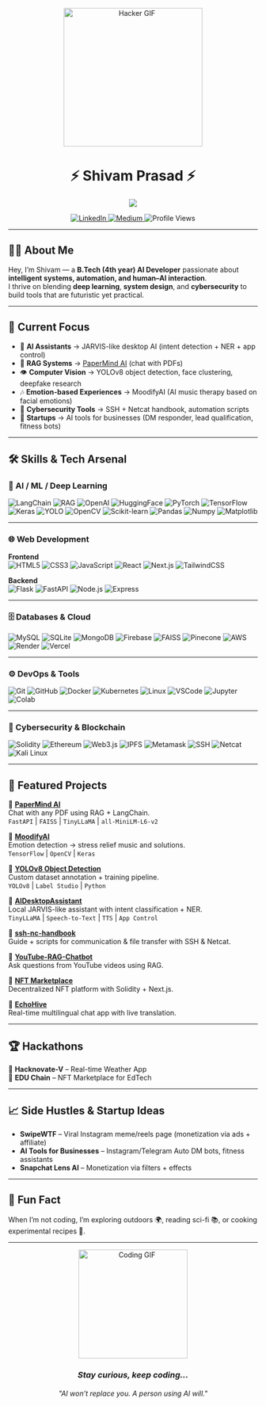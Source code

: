 <p align="center">
  <img src="https://media.giphy.com/media/HEPwfdu6T6svpPE1eN/giphy.gif" width="280" alt="Hacker GIF"/>
</p>

<h1 align="center">⚡ Shivam Prasad ⚡</h1>

<p align="center">
  <img src="https://readme-typing-svg.herokuapp.com?font=Fira+Code&size=22&duration=2800&pause=1000&color=00FF00&center=true&vCenter=true&width=650&lines=Welcome+to+my+Neural+Hub...;AI+Developer+%7C+Automation+Architect+%7C+Engineer;Boot+Sequence+Complete...;System+Status:+ONLINE"/>
</p>

<p align="center">
  <a href="https://www.linkedin.com/in/shivam-prasad1001/">
    <img src="https://img.shields.io/badge/LinkedIn-0077B5?style=flat-square&logo=linkedin&logoColor=white" alt="LinkedIn"/>
  </a>
  <a href="https://medium.com/@shivamprasad1001">
    <img src="https://img.shields.io/badge/Medium-12100E?style=flat-square&logo=medium&logoColor=white" alt="Medium"/>
  </a>
  <img src="https://komarev.com/ghpvc/?username=shivamprasad1001&style=flat-square&color=brightgreen" alt="Profile Views"/>
</p>

---

## 🧑‍💻 About Me  

Hey, I’m Shivam — a **B.Tech (4th year) AI Developer** passionate about **intelligent systems, automation, and human–AI interaction**.  
I thrive on blending **deep learning**, **system design**, and **cybersecurity** to build tools that are futuristic yet practical.  

---

## 🔭 Current Focus  

- 🤖 **AI Assistants** → JARVIS-like desktop AI (intent detection + NER + app control)  
- 📄 **RAG Systems** → [PaperMind AI](https://github.com/shivamprasad1001/papermind-ai) (chat with PDFs)  
- 👁️ **Computer Vision** → YOLOv8 object detection, face clustering, deepfake research  
- 🎶 **Emotion-based Experiences** → MoodifyAI (AI music therapy based on facial emotions)  
- 📡 **Cybersecurity Tools** → SSH + Netcat handbook, automation scripts  
- 🚀 **Startups** → AI tools for businesses (DM responder, lead qualification, fitness bots)  

---
## 🛠️ Skills & Tech Arsenal  

### 🤖 AI / ML / Deep Learning  
![LangChain](https://img.shields.io/badge/LangChain-0A192F?style=for-the-badge&logoColor=white)
![RAG](https://img.shields.io/badge/RAG-FF6F00?style=for-the-badge&logoColor=white)
![OpenAI](https://img.shields.io/badge/OpenAI-412991?style=for-the-badge&logo=openai&logoColor=white)
![HuggingFace](https://img.shields.io/badge/HuggingFace-FFD54F?style=for-the-badge&logo=huggingface&logoColor=black)
![PyTorch](https://img.shields.io/badge/PyTorch-EE4C2C?style=for-the-badge&logo=pytorch&logoColor=white)
![TensorFlow](https://img.shields.io/badge/TensorFlow-FF6F00?style=for-the-badge&logo=tensorflow&logoColor=white)
![Keras](https://img.shields.io/badge/Keras-D00000?style=for-the-badge&logo=keras&logoColor=white)
![YOLO](https://img.shields.io/badge/YOLOv8-00FFFF?style=for-the-badge&logoColor=black)
![OpenCV](https://img.shields.io/badge/OpenCV-5C3EE8?style=for-the-badge&logo=opencv&logoColor=white)
![Scikit-learn](https://img.shields.io/badge/ScikitLearn-F7931E?style=for-the-badge&logo=scikit-learn&logoColor=white)
![Pandas](https://img.shields.io/badge/Pandas-150458?style=for-the-badge&logo=pandas&logoColor=white)
![Numpy](https://img.shields.io/badge/Numpy-013243?style=for-the-badge&logo=numpy&logoColor=white)
![Matplotlib](https://img.shields.io/badge/Matplotlib-11557C?style=for-the-badge&logoColor=white)

---

### 🌐 Web Development  
**Frontend**  
![HTML5](https://img.shields.io/badge/HTML5-E34F26?style=for-the-badge&logo=html5&logoColor=white)
![CSS3](https://img.shields.io/badge/CSS3-1572B6?style=for-the-badge&logo=css3&logoColor=white)
![JavaScript](https://img.shields.io/badge/JavaScript-F7DF1E?style=for-the-badge&logo=javascript&logoColor=black)
![React](https://img.shields.io/badge/React-61DAFB?style=for-the-badge&logo=react&logoColor=black)
![Next.js](https://img.shields.io/badge/Next.js-000000?style=for-the-badge&logo=nextdotjs&logoColor=white)
![TailwindCSS](https://img.shields.io/badge/Tailwind_CSS-38B2AC?style=for-the-badge&logo=tailwind-css&logoColor=white)

**Backend**  
![Flask](https://img.shields.io/badge/Flask-000000?style=for-the-badge&logo=flask&logoColor=white)
![FastAPI](https://img.shields.io/badge/FastAPI-009688?style=for-the-badge&logo=fastapi&logoColor=white)
![Node.js](https://img.shields.io/badge/Node.js-339933?style=for-the-badge&logo=nodedotjs&logoColor=white)
![Express](https://img.shields.io/badge/Express-000000?style=for-the-badge&logo=express&logoColor=white)

---

### 🗄️ Databases & Cloud  
![MySQL](https://img.shields.io/badge/MySQL-4479A1?style=for-the-badge&logo=mysql&logoColor=white)
![SQLite](https://img.shields.io/badge/SQLite-07405E?style=for-the-badge&logo=sqlite&logoColor=white)
![MongoDB](https://img.shields.io/badge/MongoDB-47A248?style=for-the-badge&logo=mongodb&logoColor=white)
![Firebase](https://img.shields.io/badge/Firebase-FFCA28?style=for-the-badge&logo=firebase&logoColor=black)
![FAISS](https://img.shields.io/badge/FAISS-CC0000?style=for-the-badge&logoColor=white)
![Pinecone](https://img.shields.io/badge/Pinecone-025E8C?style=for-the-badge&logoColor=white)
![AWS](https://img.shields.io/badge/AWS-FF9900?style=for-the-badge&logo=amazonaws&logoColor=black)
![Render](https://img.shields.io/badge/Render-46E3B7?style=for-the-badge&logo=render&logoColor=black)
![Vercel](https://img.shields.io/badge/Vercel-000000?style=for-the-badge&logo=vercel&logoColor=white)

---

### ⚙️ DevOps & Tools  
![Git](https://img.shields.io/badge/Git-F05032?style=for-the-badge&logo=git&logoColor=white)
![GitHub](https://img.shields.io/badge/GitHub-181717?style=for-the-badge&logo=github&logoColor=white)
![Docker](https://img.shields.io/badge/Docker-2496ED?style=for-the-badge&logo=docker&logoColor=white)
![Kubernetes](https://img.shields.io/badge/Kubernetes-326CE5?style=for-the-badge&logo=kubernetes&logoColor=white)
![Linux](https://img.shields.io/badge/Linux-FCC624?style=for-the-badge&logo=linux&logoColor=black)
![VSCode](https://img.shields.io/badge/VSCode-0078D4?style=for-the-badge&logo=visual-studio-code&logoColor=white)
![Jupyter](https://img.shields.io/badge/Jupyter-F37626?style=for-the-badge&logo=jupyter&logoColor=white)
![Colab](https://img.shields.io/badge/Google_Colab-F9AB00?style=for-the-badge&logo=googlecolab&logoColor=white)

---

### 🔐 Cybersecurity & Blockchain  
![Solidity](https://img.shields.io/badge/Solidity-363636?style=for-the-badge&logo=solidity&logoColor=white)
![Ethereum](https://img.shields.io/badge/Ethereum-3C3C3D?style=for-the-badge&logo=ethereum&logoColor=white)
![Web3.js](https://img.shields.io/badge/Web3.js-F16822?style=for-the-badge&logo=web3.js&logoColor=white)
![IPFS](https://img.shields.io/badge/IPFS-65C2CB?style=for-the-badge&logo=ipfs&logoColor=black)
![Metamask](https://img.shields.io/badge/Metamask-E2761B?style=for-the-badge&logo=metamask&logoColor=white)
![SSH](https://img.shields.io/badge/SSH-2E2E2E?style=for-the-badge&logoColor=white)
![Netcat](https://img.shields.io/badge/Netcat-000000?style=for-the-badge&logoColor=white)
![Kali Linux](https://img.shields.io/badge/Kali_Linux-557C94?style=for-the-badge&logo=kali-linux&logoColor=white)

---

## 🚀 Featured Projects  

🔹 **[PaperMind AI](https://github.com/shivamprasad1001/papermind-ai)**  
Chat with any PDF using RAG + LangChain.  
`FastAPI` | `FAISS` | `TinyLLaMA` | `all-MiniLM-L6-v2`  

🔹 **[MoodifyAI](https://github.com/shivamprasad1001/MoodifyAI)**  
Emotion detection → stress relief music and solutions.  
`TensorFlow` | `OpenCV` | `Keras`  

🔹 **[YOLOv8 Object Detection](https://github.com/shivamprasad1001/YOLO-Object-Detection)**  
Custom dataset annotation + training pipeline.  
`YOLOv8` | `Label Studio` | `Python`  

🔹 **[AIDesktopAssistant](https://github.com/shivamprasad1001/AIDesktopAssistant)**  
Local JARVIS-like assistant with intent classification + NER.  
`TinyLLaMA` | `Speech-to-Text` | `TTS` | `App Control`  

🔹 **[ssh-nc-handbook](https://github.com/shivamprasad1001/ssh-nc-handbook)**  
Guide + scripts for communication & file transfer with SSH & Netcat.  

🔹 **[YouTube-RAG-Chatbot](https://github.com/shivamprasad1001/YouTube-RAG-Chatbot)**  
Ask questions from YouTube videos using RAG.  

🔹 **[NFT Marketplace](https://github.com/shivamprasad1001/NFT-Marketplace)**  
Decentralized NFT platform with Solidity + Next.js.  

🔹 **[EchoHive](https://github.com/shivamprasad1001/EchoHive)**  
Real-time multilingual chat app with live translation.  

---

## 🏆 Hackathons  

🏅 **Hacknovate-V** – Real-time Weather App  
🏅 **EDU Chain** – NFT Marketplace for EdTech  

---

## 📈 Side Hustles & Startup Ideas  

- **SwipeWTF** – Viral Instagram meme/reels page (monetization via ads + affiliate)  
- **AI Tools for Businesses** – Instagram/Telegram Auto DM bots, fitness assistants  
- **Snapchat Lens AI** – Monetization via filters + effects  

---

## 🎉 Fun Fact  

When I’m not coding, I’m exploring outdoors 🌍, reading sci-fi 📚, or cooking experimental recipes 🍳.  

---

<p align="center">
  <img src="https://media.giphy.com/media/LmNwrBhejkK9EFP504/giphy.gif" width="220" alt="Coding GIF"/>
</p>

<h3 align="center"><em>Stay curious, keep coding...</em></h3>  
<h6 align="center">"AI won’t replace you. A person using AI will."</h6>
